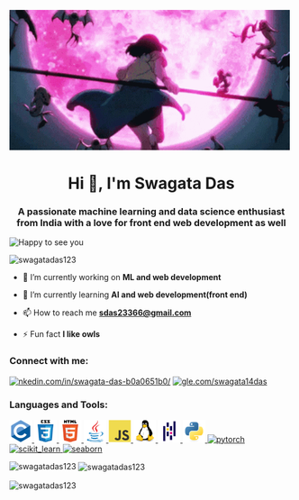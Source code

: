 ![](https://github.com/SwagataDas123/SwagataDas123/blob/main/gif-banner.gif)
<h1 align="center">Hi 👋, I'm Swagata Das</h1>
<h3 align="center">A passionate machine learning and data science enthusiast from India with a love for front end web development as well</h3>
<img src="https://giffiles.alphacoders.com/398/3987.gif" alt="Happy to see you" width="500" height="600">
<p align="left"> <img src="https://komarev.com/ghpvc/?username=swagatadas123&label=Profile%20views&color=0e75b6&style=flat" alt="swagatadas123" /> </p>

- 🔭 I’m currently working on **ML and web development**

- 🌱 I’m currently learning **AI and web development(front end)**

- 📫 How to reach me **sdas23366@gmail.com**

- ⚡ Fun fact **I like owls**

<h3 align="left">Connect with me:</h3>
<p align="left">
<a href="https://linkedin.com/in/nkedin.com/in/swagata-das-b0a0651b0/" target="blank"><img align="center" src="https://raw.githubusercontent.com/rahuldkjain/github-profile-readme-generator/master/src/images/icons/Social/linked-in-alt.svg" alt="nkedin.com/in/swagata-das-b0a0651b0/" height="30" width="40" /></a>
<a href="https://kaggle.com/gle.com/swagata14das" target="blank"><img align="center" src="https://raw.githubusercontent.com/rahuldkjain/github-profile-readme-generator/master/src/images/icons/Social/kaggle.svg" alt="gle.com/swagata14das" height="30" width="40" /></a>
</p>

<h3 align="left">Languages and Tools:</h3>
<p align="left"> <a href="https://www.cprogramming.com/" target="_blank" rel="noreferrer"> <img src="https://raw.githubusercontent.com/devicons/devicon/master/icons/c/c-original.svg" alt="c" width="40" height="40"/> </a> <a href="https://www.w3schools.com/css/" target="_blank" rel="noreferrer"> <img src="https://raw.githubusercontent.com/devicons/devicon/master/icons/css3/css3-original-wordmark.svg" alt="css3" width="40" height="40"/> </a> <a href="https://www.w3.org/html/" target="_blank" rel="noreferrer"> <img src="https://raw.githubusercontent.com/devicons/devicon/master/icons/html5/html5-original-wordmark.svg" alt="html5" width="40" height="40"/> </a> <a href="https://www.java.com" target="_blank" rel="noreferrer"> <img src="https://raw.githubusercontent.com/devicons/devicon/master/icons/java/java-original.svg" alt="java" width="40" height="40"/> </a> <a href="https://developer.mozilla.org/en-US/docs/Web/JavaScript" target="_blank" rel="noreferrer"> <img src="https://raw.githubusercontent.com/devicons/devicon/master/icons/javascript/javascript-original.svg" alt="javascript" width="40" height="40"/> </a> <a href="https://www.linux.org/" target="_blank" rel="noreferrer"> <img src="https://raw.githubusercontent.com/devicons/devicon/master/icons/linux/linux-original.svg" alt="linux" width="40" height="40"/> </a> <a href="https://pandas.pydata.org/" target="_blank" rel="noreferrer"> <img src="https://raw.githubusercontent.com/devicons/devicon/2ae2a900d2f041da66e950e4d48052658d850630/icons/pandas/pandas-original.svg" alt="pandas" width="40" height="40"/> </a> <a href="https://www.python.org" target="_blank" rel="noreferrer"> <img src="https://raw.githubusercontent.com/devicons/devicon/master/icons/python/python-original.svg" alt="python" width="40" height="40"/> </a> <a href="https://pytorch.org/" target="_blank" rel="noreferrer"> <img src="https://www.vectorlogo.zone/logos/pytorch/pytorch-icon.svg" alt="pytorch" width="40" height="40"/> </a> <a href="https://scikit-learn.org/" target="_blank" rel="noreferrer"> <img src="https://upload.wikimedia.org/wikipedia/commons/0/05/Scikit_learn_logo_small.svg" alt="scikit_learn" width="40" height="40"/> </a> <a href="https://seaborn.pydata.org/" target="_blank" rel="noreferrer"> <img src="https://seaborn.pydata.org/_images/logo-mark-lightbg.svg" alt="seaborn" width="40" height="40"/> </a> </p>

<p><img align="left" src="https://github-readme-stats.vercel.app/api/top-langs?username=swagatadas123&show_icons=true&locale=en&layout=compact" alt="swagatadas123" /></p>

<p>&nbsp;<img align="center" src="https://github-readme-stats.vercel.app/api?username=swagatadas123&show_icons=true&locale=en" alt="swagatadas123" /></p>

<p><img align="center" src="https://github-readme-streak-stats.herokuapp.com/?user=swagatadas123&" alt="swagatadas123" /></p>
